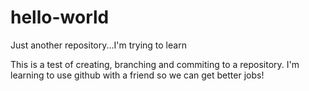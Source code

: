 # hello-world
Just another repository...I'm trying to learn

This is a test of creating, branching and commiting to a repository.  I'm learning to use github with a friend so we can get better jobs!
